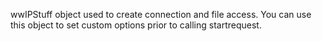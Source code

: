 ﻿wwIPStuff object used to create connection and file access. You can use this object to set custom options prior to calling startrequest.